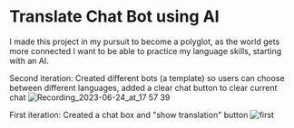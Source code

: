 # Translate Chat Bot using AI

I made this project in my pursuit to become a polyglot, as the world gets more connected I want to be able to practice my language skills, starting with an AI.


Second iteration:
Created different bots (a template) so users can choose between different languages, added a clear chat button to clear current chat
![Recording_2023-06-24_at_17 57 39](https://github.com/gwilliamleung/chattranslate/assets/103716258/c3bace7a-8b52-492a-ae69-7490f2723255)


First iteration:
Created a chat box and "show translation" button
![first](https://github.com/gwilliamleung/chattranslate/assets/103716258/aa6aa9ae-536b-45c6-af16-3276f25936d5)
